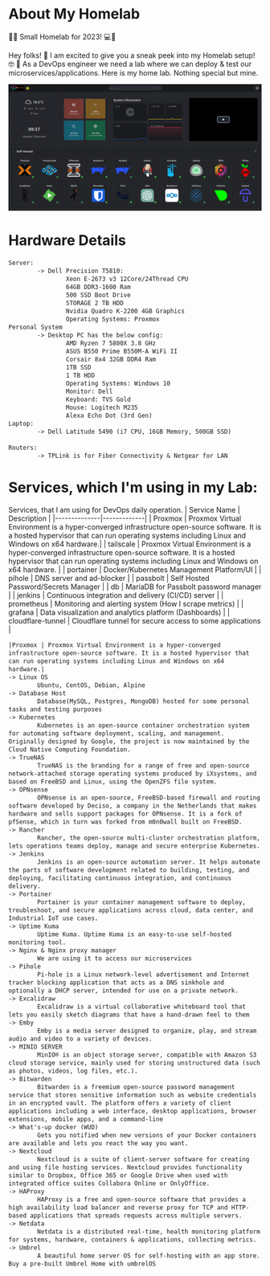 # About My Homelab
🔄🏡 Small Homelab for 2023! 💻🔧

Hey folks! 👋 I am excited to give you a sneak peek into my Homelab setup! 🤓 
🚀 As a DevOps engineer we need a lab where we can deploy & test our microservices/applications. Here is my home lab. Nothing special but mine.

<img src="Home-Lab.png" alt="Home-Lab.png" width="800"/>

# Hardware Details

```
Server:
        -> Dell Precision T5810:
                Xeon E-2673 v3 12Core/24Thread CPU
                64GB DDR3-1600 Ram
                500 SSD Boot Drive
                STORAGE 2 TB HDD
                Nvidia Quadro K-2200 4GB Graphics 
                Operating Systems: Proxmox 
Personal System
        -> Desktop PC has the below config:
                AMD Ryzen 7 5800X 3.8 GHz
                ASUS B550 Prime B550M-A WiFi II
                Corsair 8x4 32GB DDR4 Ram
                1TB SSD
                1 TB HDD
                Operating Systems: Windows 10
                Monitor: Dell 
                Keyboard: TVS Gold
                Mouse: Logitech M235
                Alexa Echo Dot (3rd Gen)
Laptop:
        -> Dell Latitude 5490 (i7 CPU, 16GB Memory, 500GB SSD)

Routers: 
        -> TPLink is for Fiber Connectivity & Netgear for LAN
```

# Services, which I'm using in my Lab:

Services, that I am using for DevOps daily operation.
| Service Name | Description |
|--------------|-------------|
| Proxmox | Proxmox Virtual Environment is a hyper-converged infrastructure open-source software. It is a hosted hypervisor that can run operating systems including Linux and Windows on x64 hardware.|
| tailscale | Proxmox Virtual Environment is a hyper-converged infrastructure open-source software. It is a hosted hypervisor that can run operating systems including Linux and Windows on x64 hardware. |
| portainer | Docker/Kubernetes Management Platform/UI |
| pihole | DNS server and ad-blocker |
| passbolt | Self Hosted Password/Secrets Manager |
| db | MariaDB for Passbolt password manager |
| jenkins | Continuous integration and delivery (CI/CD) server |
| prometheus | Monitoring and alerting system (How I scrape metrics) |
| grafana | Data visualization and analytics platform (Dashboards) |
| cloudflare-tunnel | Cloudflare tunnel for secure access to some applications |

```
|Proxmox | Proxmox Virtual Environment is a hyper-converged infrastructure open-source software. It is a hosted hypervisor that can run operating systems including Linux and Windows on x64 hardware.|
-> Linux OS        
        Ubuntu, CentOS, Debian, Alpine
-> Database Host
        Database(MySQL, Postgres, MongoDB) hosted for some personal tasks and testing purposes
-> Kubernetes
        Kubernetes is an open-source container orchestration system for automating software deployment, scaling, and management. Originally designed by Google, the project is now maintained by the Cloud Native Computing Foundation. 
-> TrueNAS
        TrueNAS is the branding for a range of free and open-source network-attached storage operating systems produced by iXsystems, and based on FreeBSD and Linux, using the OpenZFS file system.
-> OPNsense
        OPNsense is an open-source, FreeBSD-based firewall and routing software developed by Deciso, a company in the Netherlands that makes hardware and sells support packages for OPNsense. It is a fork of pfSense, which in turn was forked from m0n0wall built on FreeBSD.
-> Rancher
        Rancher, the open-source multi-cluster orchestration platform, lets operations teams deploy, manage and secure enterprise Kubernetes. 
-> Jenkins
        Jenkins is an open-source automation server. It helps automate the parts of software development related to building, testing, and deploying, facilitating continuous integration, and continuous delivery.
-> Portainer
        Portainer is your container management software to deploy, troubleshoot, and secure applications across cloud, data center, and Industrial IoT use cases.
-> Uptime Kuma
        Uptime Kuma. Uptime Kuma is an easy-to-use self-hosted monitoring tool. 
-> Nginx & Nginx proxy manager
        We are using it to access our microservices
-> Pihole
        Pi-hole is a Linux network-level advertisement and Internet tracker blocking application that acts as a DNS sinkhole and optionally a DHCP server, intended for use on a private network.
-> Excalidraw
        Excalidraw is a virtual collaborative whiteboard tool that lets you easily sketch diagrams that have a hand-drawn feel to them
-> Emby
        Emby is a media server designed to organize, play, and stream audio and video to a variety of devices.
-> MINIO SERVER
        MinIO® is an object storage server, compatible with Amazon S3 cloud storage service, mainly used for storing unstructured data (such as photos, videos, log files, etc.).
-> Bitwarden
        Bitwarden is a freemium open-source password management service that stores sensitive information such as website credentials in an encrypted vault. The platform offers a variety of client applications including a web interface, desktop applications, browser extensions, mobile apps, and a command-line
-> What's-up docker (WUD)
        Gets you notified when new versions of your Docker containers are available and lets you react the way you want.
-> Nextcloud
        Nextcloud is a suite of client-server software for creating and using file hosting services. Nextcloud provides functionality similar to Dropbox, Office 365 or Google Drive when used with integrated office suites Collabora Online or OnlyOffice.
-> HAProxy
        HAProxy is a free and open-source software that provides a high availability load balancer and reverse proxy for TCP and HTTP-based applications that spreads requests across multiple servers.
-> Netdata
        Netdata is a distributed real-time, health monitoring platform for systems, hardware, containers & applications, collecting metrics.
-> Umbrel
        A beautiful home server OS for self-hosting with an app store. Buy a pre-built Umbrel Home with umbrelOS
```
